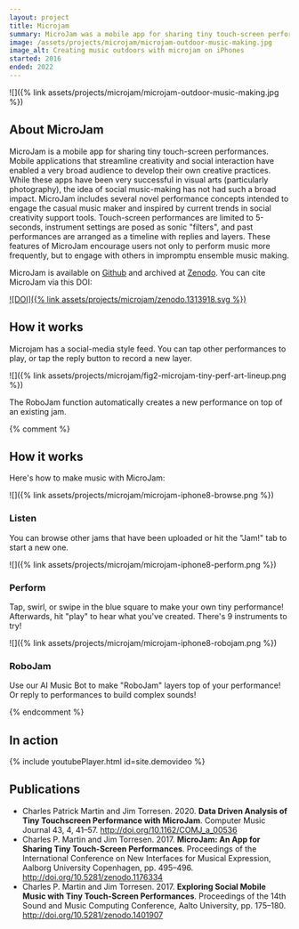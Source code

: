 ```yaml
---
layout: project
title: Microjam
summary: MicroJam was a mobile app for sharing tiny touch-screen performances.
image: /assets/projects/microjam/microjam-outdoor-music-making.jpg 
image_alt: Creating music outdoors with microjam on iPhones
started: 2016
ended: 2022
---
```



![]({% link assets/projects/microjam/microjam-outdoor-music-making.jpg %})

## About MicroJam

MicroJam is a mobile app for sharing tiny touch-screen performances.
Mobile applications that streamline creativity and social interaction
have enabled a very broad audience to develop their own creative
practices. While these apps have been very successful in visual arts
(particularly photography), the idea of social music-making has not had
such a broad impact. MicroJam includes several novel performance
concepts intended to engage the casual music maker and inspired by
current trends in social creativity support tools. Touch-screen
performances are limited to 5-seconds, instrument settings are posed as
sonic "filters", and past performances are arranged as a timeline with
replies and layers. These features of MicroJam encourage users not only
to perform music more frequently, but to engage with others in impromptu
ensemble music making.

MicroJam is available on [Github](https://github.com/cpmpercussion/microjam) and archived at [Zenodo](https://zenodo.org/badge/latestdoi/70703690). You can cite MicroJam
via this DOI: 

[![DOI]({% link assets/projects/microjam/zenodo.1313918.svg %})](https://zenodo.org/badge/latestdoi/70703690)

## How it works

Microjam has a social-media style feed. You can tap other performances to play,
or tap the reply button to record a new layer.

![]({% link assets/projects/microjam/fig2-microjam-tiny-perf-art-lineup.png %})

The RoboJam function automatically creates a new performance on top of an existing jam.

{% comment %}
## How it works

Here's how to make music with MicroJam:

![]({% link assets/projects/microjam/microjam-iphone8-browse.png %})


### Listen

You can browse other jams that have been uploaded or hit the "Jam!"
tab to start a new one.

![]({% link assets/projects/microjam/microjam-iphone8-perform.png %})

### Perform

Tap, swirl, or swipe in the blue square to make your own tiny
performance! Afterwards, hit \"play\" to hear what you\'ve created.
There\'s 9 instruments to try!

![]({% link assets/projects/microjam/microjam-iphone8-robojam.png %})

### RoboJam

Use our AI Music Bot to make \"RoboJam\" layers top of your performance!
Or reply to performances to build complex sounds!

{% endcomment %}

## In action

{% include youtubePlayer.html id=site.demovideo %}

## Publications

- Charles Patrick Martin and Jim Torresen. 2020. **Data Driven Analysis of Tiny Touchscreen Performance with MicroJam**. Computer Music Journal 43, 4, 41–57. <http://doi.org/10.1162/COMJ_a_00536>
- Charles P. Martin and Jim Torresen. 2017. **MicroJam: An App for Sharing Tiny Touch-Screen Performances**. Proceedings of the International Conference on New Interfaces for Musical Expression, Aalborg University Copenhagen, pp. 495–496. <http://doi.org/10.5281/zenodo.1176334>
- Charles P. Martin and Jim Torresen. 2017. **Exploring Social Mobile Music with Tiny Touch-Screen Performances**. Proceedings of the 14th Sound and Music Computing Conference, Aalto University, pp. 175–180. <http://doi.org/10.5281/zenodo.1401907>

